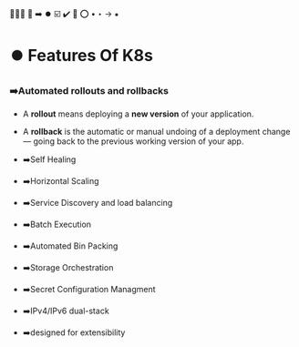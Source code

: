 🔵🔹🔷 🔵 ➡️ ⏺️
☑️ ✔️ 🔴 ⭕
•
‣
→
⁕

# ⏺️ Features Of K8s

### ➡️Automated rollouts and rollbacks
- A **rollout** means deploying a **new version** of your application.
- A **rollback** is the automatic or manual undoing of a deployment change — going back to the previous working version of your app.

- ➡️Self Healing
- ➡️Horizontal Scaling
- ➡️Service Discovery and load balancing
- ➡️Batch Execution
- ➡️Automated Bin Packing
- ➡️Storage Orchestration
- ➡️Secret Configuration Managment
- ➡️IPv4/IPv6 dual-stack
- ➡️designed for extensibility
